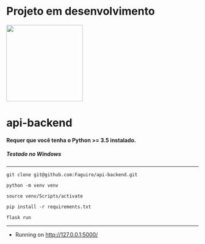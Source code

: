 
# Projeto em desenvolvimento





<div class="sub_seo">
<img src="https://i.pinimg.com/originals/67/b2/a9/67b2a9ba5e85822f237caae92111e938.gif" width="200" height="auto" />
<div class="sub_container">
<h1></H1>
<P></P>
</div>
</div>



# api-backend

#### Requer que você tenha o Python >= 3.5 instalado.
##### Testado no Windows

---

```
git clone git@github.com:Faguiro/api-backend.git
```
 
```
python -m venv venv
```
```
source venv/Scripts/activate
```

```
pip install -r requirements.txt 
```

```
flask run
```
---
* Running on http://127.0.0.1:5000/
  
